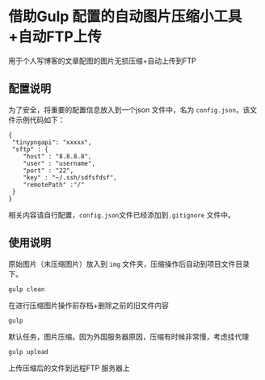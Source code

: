 # 借助Gulp 配置的自动图片压缩小工具+自动FTP上传

用于个人写博客的文章配图的图片无损压缩+自动上传到FTP

## 配置说明

为了安全，将重要的配置信息放入到一个json 文件中，名为 `config.json`，该文件示例代码如下：

	{ 
 	 "tinypngapi": "xxxxx",
 	 "sftp" : {
    	"host" : "8.8.8.8",
    	"user" : "username",
    	"port" : "22",
    	"key" : "~/.ssh/sdfsfdsf",
    	"remotePath" :"/"
 	 }
	}	

相关内容请自行配置，`config.json`文件已经添加到`.gitignore` 文件中。

## 使用说明

原始图片（未压缩图片）放入到 `img` 文件夹，压缩操作后自动到项目文件目录下。

	gulp clean
	
在进行压缩图片操作前存档+删除之前的旧文件内容

	gulp

默认任务，图片压缩。因为外国服务器原因，压缩有时候非常慢，考虑挂代理

	gulp upload
	
上传压缩后的文件到远程FTP 服务器上

